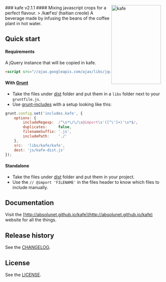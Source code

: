 <img align="right" src="http://absolunet.github.io/kafe/assets/logo-kafe.png" width="160" height="256" alt="kafe" />
### kafe v2.1.1
#### Mixing javascript crops for a perfect flavour.
> /kæfˈeɪ/ (haitian creole) A beverage made by infusing the beans of the coffee plant in hot water.

<br>

## Quick start

#### Requirements
A jQuery instance that will be copied in kafe.

```html
<script src="//ajax.googleapis.com/ajax/libs/jquery/2.1.0/jquery.min.js"></script>
```

#### With [Grunt](http://gruntjs.com/)
- Take the files under [dist](https://github.com/absolunet/kafe/tree/master/dist) folder and put them in a `libs` folder next to your `gruntfile.js`.
- Use [grunt-includes](https://github.com/vanetix/grunt-includes) with a setup looking like this:

```js
grunt.config.set('includes.kafe', {
	options: {
		includeRegexp:  /^\s*\/\/\s@import\s'([^\']+)'\s*$/,
		duplicates:     false,
		filenameSuffix: '.js',
		includePath:    './'
	},
	src:  'libs/kafe/kafe',
	dest: 'js/kafe-dist.js'
});
```

#### Standalone
- Take the files under [dist](https://github.com/absolunet/kafe/tree/master/dist) folder and put them in your project.
- Use the `// @import 'FILENAME'` in the files header to know which files to include manually.


## Documentation
Visit the [http://absolunet.github.io/kafe](http://absolunet.github.io/kafe) website for all the things.
## Release history
See the [CHANGELOG](https://github.com/absolunet/kafe/tree/master/CHANGELOG.md).

## License 
See the [LICENSE](https://github.com/absolunet/kafe/tree/master/LICENSE.md).